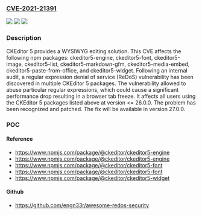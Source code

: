 ### [CVE-2021-21391](https://cve.mitre.org/cgi-bin/cvename.cgi?name=CVE-2021-21391)
![](https://img.shields.io/static/v1?label=Product&message=ckeditor5&color=blue)
![](https://img.shields.io/static/v1?label=Version&message=n%2Fa&color=blue)
![](https://img.shields.io/static/v1?label=Vulnerability&message=CWE-400%3A%20Uncontrolled%20Resource%20Consumption&color=brighgreen)

### Description

CKEditor 5 provides a WYSIWYG editing solution. This CVE affects the following npm packages: ckeditor5-engine, ckeditor5-font, ckeditor5-image, ckeditor5-list, ckeditor5-markdown-gfm, ckeditor5-media-embed, ckeditor5-paste-from-office, and ckeditor5-widget. Following an internal audit, a regular expression denial of service (ReDoS) vulnerability has been discovered in multiple CKEditor 5 packages. The vulnerability allowed to abuse particular regular expressions, which could cause a significant performance drop resulting in a browser tab freeze. It affects all users using the CKEditor 5 packages listed above at version <= 26.0.0. The problem has been recognized and patched. The fix will be available in version 27.0.0.

### POC

#### Reference
- https://www.npmjs.com/package/@ckeditor/ckeditor5-engine
- https://www.npmjs.com/package/@ckeditor/ckeditor5-engine
- https://www.npmjs.com/package/@ckeditor/ckeditor5-font
- https://www.npmjs.com/package/@ckeditor/ckeditor5-font
- https://www.npmjs.com/package/@ckeditor/ckeditor5-widget

#### Github
- https://github.com/engn33r/awesome-redos-security

